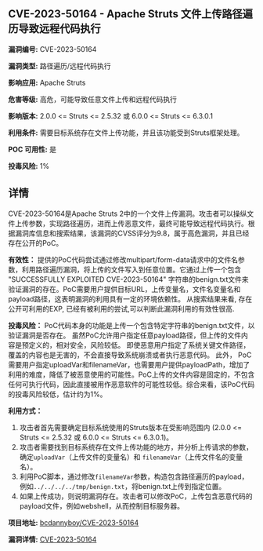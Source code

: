 ## CVE-2023-50164 - Apache Struts 文件上传路径遍历导致远程代码执行

**漏洞编号:** CVE-2023-50164

**漏洞类型:** 路径遍历/远程代码执行

**影响应用:** Apache Struts

**危害等级:** 高危，可能导致任意文件上传和远程代码执行

**影响版本:** 2.0.0 <= Struts <= 2.5.32 或 6.0.0 <= Struts <= 6.3.0.1

**利用条件:** 需要目标系统存在文件上传功能，并且该功能受到Struts框架处理。

**POC 可用性:** 是

**投毒风险:** 1%

## 详情

CVE-2023-50164是Apache Struts 2中的一个文件上传漏洞。攻击者可以操纵文件上传参数，实现路径遍历，进而上传恶意文件，最终可能导致远程代码执行。根据漏洞库信息和搜索结果，该漏洞的CVSS评分为9.8，属于高危漏洞，并且已经存在公开的PoC。

**有效性：**
提供的PoC代码尝试通过修改multipart/form-data请求中的文件名参数，利用路径遍历漏洞，将上传的文件写入到任意位置。它通过上传一个包含 "SUCCESSFULLY EXPLOITED CVE-2023-50164" 字符串的benign.txt文件来验证漏洞的存在。PoC需要用户提供目标URL，上传变量名，文件名变量名和payload路径，这表明漏洞的利用具有一定的环境依赖性。
从搜索结果来看, 存在公开可利用的EXP, 已经有被利用的尝试,可以判断此漏洞利用的有效性很高.

**投毒风险：**
PoC代码本身的功能是上传一个包含特定字符串的benign.txt文件，以验证漏洞是否存在。 虽然PoC允许用户指定任意payload路径，但上传的文件内容是预定义的，相对安全，风险较低。 即使恶意用户指定了系统关键文件路径，覆盖的内容也是无害的，不会直接导致系统崩溃或者执行恶意代码。 此外， PoC需要用户指定uploadVar和filenameVar，也需要用户提供payloadPath，增加了利用的难度，降低了被恶意使用的可能性。PoC上传的文件内容是固定的，不包含任何可执行代码，因此直接被用作恶意软件的可能性较低。综合来看，该PoC代码的投毒风险较低，估计约为1%。

**利用方式：**
1.  攻击者首先需要确定目标系统使用的Struts版本在受影响范围内 (2.0.0 <= Struts <= 2.5.32 或 6.0.0 <= Struts <= 6.3.0.1)。
2.  攻击者需要找到目标系统存在文件上传功能的地方，并分析上传请求的参数，确定`uploadVar`（上传文件的变量名）和 `filenameVar`（上传文件名的变量名）。
3.  利用PoC脚本，通过修改`filenameVar`参数，构造包含路径遍历的payload，例如`../../../../tmp/benign.txt`，将benign.txt上传到指定位置。
4.  如果上传成功，则说明漏洞存在。攻击者可以修改PoC，上传包含恶意代码的payload文件，例如webshell，从而控制目标服务器。

**项目地址:** [bcdannyboy/CVE-2023-50164](https://github.com/bcdannyboy/CVE-2023-50164)

**漏洞详情:** [CVE-2023-50164](https://nvd.nist.gov/vuln/detail/CVE-2023-50164)